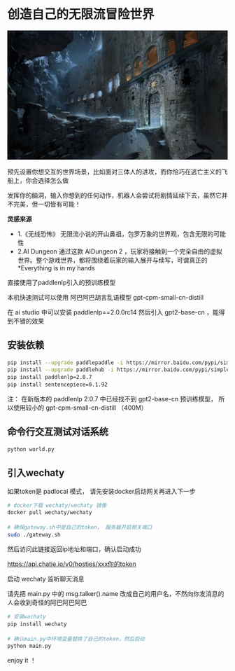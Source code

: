 # 创造自己的无限流冒险世界

![image](https://github.com/henry-ren/images/blob/main/1.jpeg)

预先设置你想交互的世界场景，比如面对三体人的进攻，而你恰巧在逃亡主义的飞船上，你会选择怎么做

发挥你的脑洞，输入你想到的任何动作，机器人会尝试将剧情延续下去，虽然它并不完美，但一切皆有可能！

**灵感来源** 

+ 1.《无线恐怖》 
  无限流小说的开山鼻祖，包罗万象的世界观，包含无限的可能性 
+ 2.AI Dungeon
  通过这款 AIDungeon 2 ，玩家将接触到一个完全自由的虚拟世界。整个游戏世界，都将围绕着玩家的输入展开与续写，可谓真正的 *Everything is in my hands

直接使用了paddlenlp引入的预训练模型

本机快速测试可以使用 阿巴阿巴胡言乱语模型 gpt-cpm-small-cn-distill

在 ai studio 中可以安装 paddlenlp==2.0.0rc14 然后引入 gpt2-base-cn ，能得到不错的效果

## 安装依赖

```sh
pip install --upgrade paddlepaddle -i https://mirror.baidu.com/pypi/simple
pip install --upgrade paddlehub -i https://mirror.baidu.com/pypi/simple
pip install paddlenlp=2.0.7
pip install sentencepiece=0.1.92
```

注： 在新版本的 paddlenlp 2.0.7 中已经找不到 gpt2-base-cn 预训练模型， 所以使用较小的 gpt-cpm-small-cn-distill （400M）

## 命令行交互测试对话系统

```sh
python world.py
```

## 引入wechaty

如果token是 padlocal 模式， 请先安装docker启动网关再进入下一步

```sh
# docker下载 wechaty/wechaty 镜像
docker pull wechaty/wechaty

# 确保gateway.sh中是自己的token， 服务器开启相关端口
sudo ./gateway.sh
```

然后访问此链接返回ip地址和端口，确认启动成功

https://api.chatie.io/v0/hosties/xxx你的token

启动 wechaty 监听聊天消息

请先把 main.py 中的 msg.talker().name 改成自己的用户名，不然向你发消息的人会收到奇怪的阿巴阿巴阿巴

```sh
# 安装wachaty
pip install wechaty

# 确认main.py中环境变量替换了自己的token，然后启动
python main.py
```

enjoy it ！



